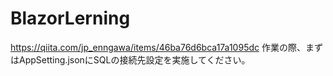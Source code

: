 # BlazorLerning
https://qiita.com/jp_enngawa/items/46ba76d6bca17a1095dc
作業の際、まずはAppSetting.jsonにSQLの接続先設定を実施してください。
